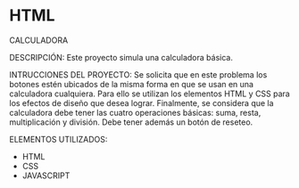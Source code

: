 # HTML
CALCULADORA

DESCRIPCIÓN:
Este proyecto simula una calculadora básica.

INTRUCCIONES DEL PROYECTO:
Se solicita que en este problema los botones estén ubicados de la misma forma en que se usan en una calculadora cualquiera. 
Para ello se utilizan los elementos HTML y CSS para los efectos de diseño que desea lograr.
Finalmente, se considera que la calculadora debe tener las cuatro operaciones básicas: suma, resta, multiplicación y división. 
Debe tener además un botón de reseteo.

ELEMENTOS UTILIZADOS:
- HTML
- CSS
- JAVASCRIPT
